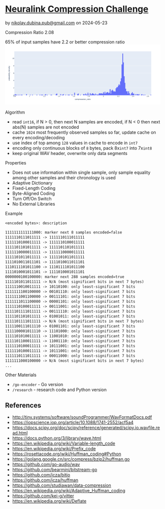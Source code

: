 # [Neuralink Compression Challenge](https://content.neuralink.com/compression-challenge/README.html)

by nikolay.dubina.pub@gmail.com on 2024-05-23

Compression Ratio 2.08

65% of input samples have 2.2 or better compression ratio
![](./research/compression_ratio_distribution_input_files.png)

Algorithm
- read `int16`, if N > 0, then next N samples are encoded, if N < 0 then next abs(N) samples are not encoded
- cache `1024` most frequently observed samples so far, update cache on every encoding/decoding
- use index of top among `128` values in cache to encode in `int7`
- encoding only continuous blocks of `8` bytes, pack 8x`int7` into 7x`int8` 
- keep original WAV header, overwrite only data segments

Properties
- Does not use information within single sample, only sample equality among other samples and their chronology is used
- Adaptive Dictionary
- Fixed-Length Coding
- Byte-Aligned Coding
- Turn Off/On Switch
- No External Libraries

Example

```
<encoded bytes>: description
```

```
1111111111111000: marker next 8 samples encoded=false
1111110111011111 -> 1111110111011111
1111110100011111 -> 1111110100011111
1111101101011111 -> 1111101101011111
1111110000011111 -> 1111110000011111
1111101011011111 -> 1111101011011111
1111010011011101 -> 1111010011011101
1110111101011100 -> 1110111101011100
1111010001011101 -> 1111010001011101
0000000100100000: marker next 288 samples encoded=true
1111101011011111 -> N/A (most significant bits in next 7 bytes)
1111110010011111 -> 10110100: only least-significant 7 bits
1111111100100000 -> 00101110: only least-significant 7 bits
1111111001100000 -> 00111101: only least-significant 7 bits
1111111011100000 -> 00001101: only least-significant 7 bits
1111110100011111 -> 00111001: only least-significant 7 bits
1111101111011111 -> 00111110: only least-significant 7 bits
1111101101011111 -> 01001011: only least-significant 7 bits
1111101111011111 -> N/A (most significant bits in next 7 bytes)
1111100111011110 -> 01001101: only least-significant 7 bits
1111100001011110 -> 11101000: only least-significant 7 bits
1111101010011111 -> 11001010: only least-significant 7 bits
1111101100011111 -> 11001110: only least-significant 7 bits
1111110100011111 -> 10111001: only least-significant 7 bits
1111110100011111 -> 10111001: only least-significant 7 bits
1111110111011111 -> 00011000: only least-significant 7 bits
1111111000100000 -> N/A (most significant bits in next 7 bytes)
...
```

Other Materials
- `/go-encoder` - Go version
- `/research` - research code and Python version

## References

* http://tiny.systems/software/soundProgrammer/WavFormatDocs.pdf
* https://iopscience.iop.org/article/10.1088/1741-2552/acf5a4
* https://docs.scipy.org/doc/scipy/reference/generated/scipy.io.wavfile.read.html
* https://docs.python.org/3/library/wave.html
* https://en.wikipedia.org/wiki/Variable-length_code
* https://en.wikipedia.org/wiki/Prefix_code
* https://rosettacode.org/wiki/Huffman_coding#Python
* https://golang.google.cn/src/compress/bzip2/huffman.go
* https://github.com/go-audio/wav
* https://github.com/bearmini/bitstream-go
* https://github.com/icza/bitio
* https://github.com/icza/huffman
* https://github.com/studiawan/data-compression
* https://en.wikipedia.org/wiki/Adaptive_Huffman_coding
* https://github.com/kei-g/vitter
* https://en.wikipedia.org/wiki/Deflate
